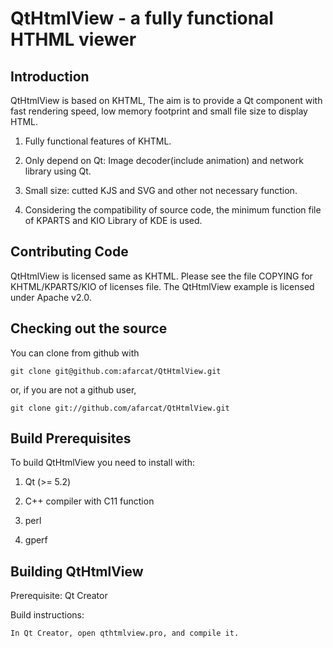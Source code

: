 # QtHtmlView - a fully functional HTHML viewer

## Introduction

QtHtmlView is based on KHTML, The aim is to provide a Qt component with fast rendering speed, low memory footprint and small file size to display HTML.

1. Fully functional features of KHTML.

2. Only depend on Qt: Image decoder(include animation) and network library using Qt.

3. Small size: cutted KJS and SVG and other not necessary function.

4. Considering the compatibility of source code, the minimum function file of KPARTS and KIO Library of KDE is used.

## Contributing Code

QtHtmlView is licensed same as KHTML. Please see the file COPYING for KHTML/KPARTS/KIO of licenses file.
The QtHtmlView example is licensed under Apache v2.0.

## Checking out the source

You can clone from github with

    git clone git@github.com:afarcat/QtHtmlView.git

or, if you are not a github user,

    git clone git://github.com/afarcat/QtHtmlView.git

## Build Prerequisites

To build QtHtmlView you need to install with:

1. Qt (>= 5.2)

2. C++ compiler with C11 function

3. perl

4. gperf

## Building QtHtmlView

Prerequisite: Qt Creator

Build instructions:

    In Qt Creator, open qthtmlview.pro, and compile it.
